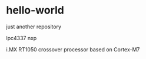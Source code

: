 # hello-world
just another repository


lpc4337 nxp

i.MX RT1050 crossover processor based on Cortex-M7
